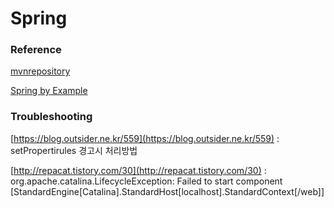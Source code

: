 # Spring

### Reference
[mvnrepository](https://mvnrepository.com/)

[Spring by Example](https://www.springbyexample.org/)

### Troubleshooting

[https://blog.outsider.ne.kr/559](https://blog.outsider.ne.kr/559) : setPropertirules 경고시 처리방법


[http://repacat.tistory.com/30](http://repacat.tistory.com/30) : org.apache.catalina.LifecycleException: Failed to start component [StandardEngine[Catalina].StandardHost[localhost].StandardContext[/web]]
